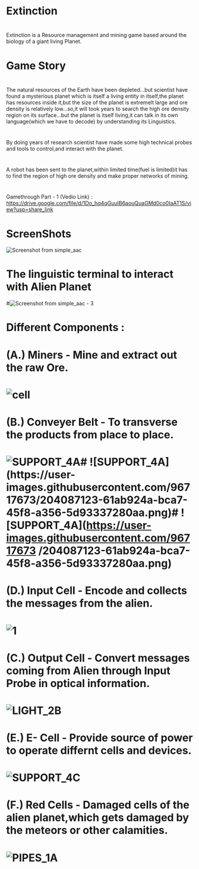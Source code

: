 # Extinction
#
Extinction is a Resource management and mining game based around the biology of a giant living Planet.
#
# Game Story 
#
The natural resources of the Earth have been depleted...but scientist have found a mysterious planet which is itself a living entity in itself,the planet has resources inside it,but the size of the planet is extremelt large and ore density is relatively low...so,it will took years to search the high ore density region on its surface...but the planet is itself living,it can talk in its own language(which we have to decode) by understanding its Linguistics.
#
By doing years of research scientist have made some high technical probes and tools to control,and interact with the planet.
#
A robot has been sent to the planet,within limited time(fuel is limited)it has to find the region of high ore density and make proper networks of mining.
#
#
Gamethrough Part - 1 (Vedio Link) : https://drive.google.com/file/d/1Do_hq4qGuuIB6aouQuaGMd0co0IaAT1S/view?usp=share_link
#
# ScreenShots
![Screenshot from simple_aac](https://user-images.githubusercontent.com/96717673/204088247-1eff60f8-eac8-421a-85f7-18d8e1242b29.png)

 # The linguistic terminal to interact with Alien Planet
#![Screenshot from simple_aac - 3](https://user-images.githubusercontent.com/96717673/204092143-79c797b2-02a2-4e7a-83a9-d7b6518c0e6a.png)
#
# Different Components : 

 # (A.) Miners - Mine and extract out the raw Ore.
 # ![cell](https://user-images.githubusercontent.com/96717673/204087748-2944321b-3f5a-4011-8d5e-49ea509df4ec.png)
 
 # (B.) Conveyer Belt - To transverse the products from place to place.
 # ![SUPPORT_4A](https://user-images.githubusercontent.com/96717673/204087123-61ab924a-bca7-45f8-a356-5d93337280aa.png)# ![SUPPORT_4A](https://user-   images.githubusercontent.com/96717673/204087123-61ab924a-bca7-45f8-a356-5d93337280aa.png)# ![SUPPORT_4A](https://user-images.githubusercontent.com/96717673  /204087123-61ab924a-bca7-45f8-a356-5d93337280aa.png)

 # (D.) Input Cell - Encode and collects the messages from the alien.
 # ![1](https://user-images.githubusercontent.com/96717673/204088122-999eacf2-8ffc-4aa0-9743-600d96e5310b.png)

 
 # (C.) Output Cell - Convert messages coming from Alien through Input Probe in optical information.   
 # ![LIGHT_2B](https://user-images.githubusercontent.com/96717673/204087120-0595876d-f88c-4bfc-8495-8cf566615d24.png)

 
 # (E.) E- Cell - Provide source of power to operate differnt cells and devices.
 # ![SUPPORT_4C](https://user-images.githubusercontent.com/96717673/204087127-ccd73381-6305-4b20-b536-c8a2462ea92f.png)

 
 # (F.) Red Cells - Damaged cells of the alien planet,which gets damaged by the meteors or other calamities.
 # ![PIPES_1A](https://user-images.githubusercontent.com/96717673/204087122-e375e810-8bc9-4ad3-8bed-9b536ce60d9c.png)

 





